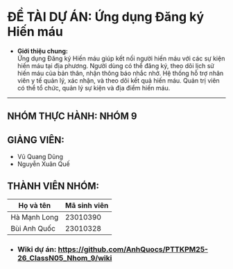 ﻿# ĐỀ TÀI DỰ ÁN: Ứng dụng Đăng ký Hiến máu

- **Giới thiệu chung:**  
Ứng dụng Đăng ký Hiến máu giúp kết nối người hiến máu với các sự kiện hiến máu tại địa phương. Người dùng có thể đăng ký, theo dõi lịch sử hiến máu của bản thân, nhận thông báo nhắc nhở. Hệ thống hỗ trợ nhân viên y tế quản lý, xác nhận, và theo dõi kết quả hiến máu. Quản trị viên có thể tổ chức, quản lý sự kiện và địa điểm hiến máu.

---

## NHÓM THỰC HÀNH: NHÓM 9

## GIẢNG VIÊN: 
- Vũ Quang Dũng
- Nguyễn Xuân Quế

## THÀNH VIÊN NHÓM:
| Họ và tên        | Mã sinh viên  |
|------------------|---------------|
| Hà Mạnh Long     | 23010390      |
| Bùi Anh Quốc     | 23010328      |

- ### **Wiki dự án:** https://github.com/AnhQuocs/PTTKPM25-26_ClassN05_Nhom_9/wiki




